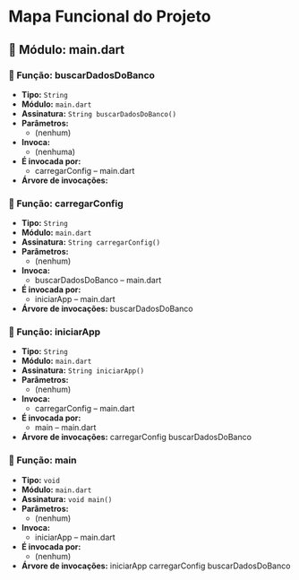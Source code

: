 # Mapa Funcional do Projeto

## 📁 Módulo: main.dart

### 🔧 Função: buscarDadosDoBanco
- **Tipo:** `String`
- **Módulo:** `main.dart`
- **Assinatura:** `String buscarDadosDoBanco()`
- **Parâmetros:**
  - (nenhum)
- **Invoca:**
  - (nenhuma)
- **É invocada por:**
  - carregarConfig – main.dart
- **Árvore de invocações:**

### 🔧 Função: carregarConfig
- **Tipo:** `String`
- **Módulo:** `main.dart`
- **Assinatura:** `String carregarConfig()`
- **Parâmetros:**
  - (nenhum)
- **Invoca:**
  - buscarDadosDoBanco – main.dart
- **É invocada por:**
  - iniciarApp – main.dart
- **Árvore de invocações:**
  buscarDadosDoBanco

### 🔧 Função: iniciarApp
- **Tipo:** `String`
- **Módulo:** `main.dart`
- **Assinatura:** `String iniciarApp()`
- **Parâmetros:**
  - (nenhum)
- **Invoca:**
  - carregarConfig – main.dart
- **É invocada por:**
  - main – main.dart
- **Árvore de invocações:**
  carregarConfig
    buscarDadosDoBanco

### 🔧 Função: main
- **Tipo:** `void`
- **Módulo:** `main.dart`
- **Assinatura:** `void main()`
- **Parâmetros:**
  - (nenhum)
- **Invoca:**
  - iniciarApp – main.dart
- **É invocada por:**
  - (nenhum)
- **Árvore de invocações:**
  iniciarApp
    carregarConfig
      buscarDadosDoBanco

